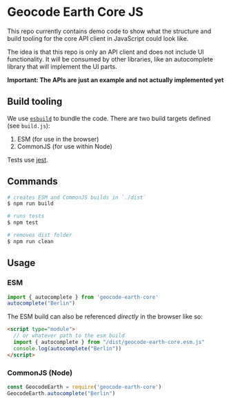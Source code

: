 # Geocode Earth Core JS

This repo currently contains demo code to show what the structure and build tooling for the core API client in JavaScript could look like.

The idea is that this repo is only an API client and does not include UI functionality. It will be consumed by other libraries, like an autocomplete library that will implement the UI parts.

**Important: The APIs are just an example and not actually implemented yet**

## Build tooling

We use [`esbuild`](https://esbuild.github.io/) to bundle the code. There are two build targets defined (see `build.js`):

1. ESM (for use in the browser)
2. CommonJS (for use within Node)

Tests use [jest](https://jestjs.io/).

## Commands

```bash
# creates ESM and CommonJS builds in `./dist`
$ npm run build

# runs tests
$ npm test

# removes dist folder
$ npm run clean
```

## Usage

### ESM

```js
import { autocomplete } from 'geocode-earth-core'
autocomplete("Berlin")
```

The ESM build can also be referenced _directly_ in the browser like so:

```html
<script type="module">
  // or whatever path to the esm build
  import { autocomplete } from "/dist/geocode-earth-core.esm.js"
  console.log(autocomplete("Berlin"))
</script>
```

### CommonJS (Node)

```js
const GeocodeEarth = require('geocode-earth-core')
GeocodeEarth.autocomplete("Berlin")
```
